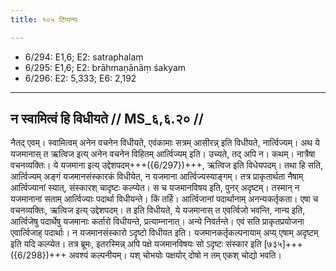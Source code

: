 ```yaml
---
title: १०५ टिप्पन्यः

---
```

- 6/294: E1,6; E2: satraphalaṃ
- 6/295: E1,6; E2: brāhmaṇānāṃ śakyam
- 6/296: E2: 5,333; E6: 2,192

____________________________________________


## न स्वामित्वं हि विधीयते // MS_६,६.२० //

नैतद् एवम्। स्वामित्वम् अनेन वचनेन विधीयते, एवंकामाः सत्रम् आसीरन्न् इति विधीयते, नार्त्विज्यम्। अथ ये यजमानास् त ऋत्विज इत्य् अनेन वचनेन विहितम् आर्त्विज्यम् इति। उच्यते, तद् अपि न। कथम्। नात्रैषा वचनव्यक्तिः। ये यजमाना इत्य् उद्देशपदम्+++({6/297})+++, ऋत्विज इति विधेयपदम्। तथा हि सति, आर्त्विज्यम् अङ्गं यजमानसंस्कारकं विधीयेत, न यजमाना आर्त्विज्यस्याङ्गम्। तत्र प्राकृतार्थता नैषाम् आर्त्विज्यानां स्यात्, संस्कारश् चादृष्टः कल्प्येत। स च यजमानविषय इति, पुनर् अदृष्टम्। तस्मान् न यजमानानां सताम् आर्त्विज्याः पदार्था विधीयन्ते। किं तर्हि। आर्त्विजानां पदार्थानाम् अनन्यकर्तृकता। एषा च वचनव्यक्तिः, ऋत्विज इत्य् उद्देशपदम्। त इति विधीयते, ये यजमानास् त एवर्त्विजो भवन्ति, नान्य इति, आर्त्विजेषु पदार्थेषु यजमानाः कर्तारो विधीयन्ते, प्रत्याम्नानात्। अन्ये निवर्तन्ते। एवं सति प्राकृतप्रयोजना एवार्त्विजाह् पदार्थाः। न यजमानसंस्कारो ऽदृष्टो विधीयत इति। यजमानकर्तृकल्पनायाम् अप्य् एषाम् अदृष्टम् इति यदि कल्प्येत। तत्र ब्रूमः, इतरस्मिन्न् अपि पक्षे यजमानविषयः सो ऽदृष्टः संस्कार इति [७३५]+++({6/298})+++ अवश्यं कल्पनीयम्। यश् चोभयोः पक्षयोर् दोषो न तम् एकश् चोद्यो भवति।
